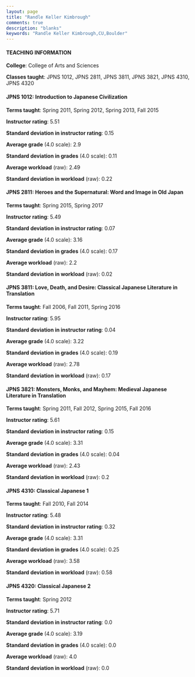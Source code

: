 ```yaml
---
layout: page
title: "Randle Keller Kimbrough" 
comments: true
description: "blanks"
keywords: "Randle Keller Kimbrough,CU,Boulder"
---
```

<head>
<script src="https://ajax.googleapis.com/ajax/libs/jquery/2.1.3/jquery.min.js"></script>
<script src="https://dl.dropboxusercontent.com/s/pc42nxpaw1ea4o9/highcharts.js?dl=0"></script>
<!-- <script src="../assets/js/highcharts.js"></script> -->
<style type="text/css">@font-face {
	font-family: "Bebas Neue";
	src: url(https://www.filehosting.org/file/details/544349/BebasNeue Regular.otf) format("opentype");
	}
	h1.Bebas { 
		font-family: "Bebas Neue", Verdana, Tahoma;
	}
</style>
</head>
	   
#### TEACHING INFORMATION

**College**: College of Arts and Sciences

**Classes taught**: JPNS 1012, JPNS 2811, JPNS 3811, JPNS 3821, JPNS 4310, JPNS 4320

#### JPNS 1012: Introduction to Japanese Civilization

**Terms taught**: Spring 2011, Spring 2012, Spring 2013, Fall 2015

**Instructor rating**: 5.51

**Standard deviation in instructor rating**: 0.15

**Average grade** (4.0 scale): 2.9

**Standard deviation in grades** (4.0 scale): 0.11

**Average workload** (raw): 2.49

**Standard deviation in workload** (raw): 0.22

#### JPNS 2811: Heroes and the Supernatural: Word and Image in Old Japan

**Terms taught**: Spring 2015, Spring 2017

**Instructor rating**: 5.49

**Standard deviation in instructor rating**: 0.07

**Average grade** (4.0 scale): 3.16

**Standard deviation in grades** (4.0 scale): 0.17

**Average workload** (raw): 2.2

**Standard deviation in workload** (raw): 0.02

#### JPNS 3811: Love, Death, and Desire: Classical Japanese Literature in Translation

**Terms taught**: Fall 2006, Fall 2011, Spring 2016

**Instructor rating**: 5.95

**Standard deviation in instructor rating**: 0.04

**Average grade** (4.0 scale): 3.22

**Standard deviation in grades** (4.0 scale): 0.19

**Average workload** (raw): 2.78

**Standard deviation in workload** (raw): 0.17

#### JPNS 3821: Monsters, Monks, and Mayhem: Medieval Japanese Literature in Translation

**Terms taught**: Spring 2011, Fall 2012, Spring 2015, Fall 2016

**Instructor rating**: 5.61

**Standard deviation in instructor rating**: 0.15

**Average grade** (4.0 scale): 3.31

**Standard deviation in grades** (4.0 scale): 0.04

**Average workload** (raw): 2.43

**Standard deviation in workload** (raw): 0.2

#### JPNS 4310: Classical Japanese 1

**Terms taught**: Fall 2010, Fall 2014

**Instructor rating**: 5.48

**Standard deviation in instructor rating**: 0.32

**Average grade** (4.0 scale): 3.31

**Standard deviation in grades** (4.0 scale): 0.25

**Average workload** (raw): 3.58

**Standard deviation in workload** (raw): 0.58

#### JPNS 4320: Classical Japanese 2

**Terms taught**: Spring 2012

**Instructor rating**: 5.71

**Standard deviation in instructor rating**: 0.0

**Average grade** (4.0 scale): 3.19

**Standard deviation in grades** (4.0 scale): 0.0

**Average workload** (raw): 4.0

**Standard deviation in workload** (raw): 0.0

